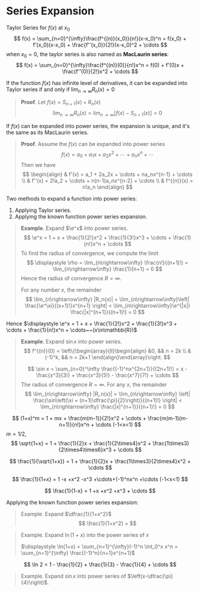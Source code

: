 # Series Expansion

$$
\newcommand{\e}{\text{e}}
$$



Taylor Series for $f(x)$ at $x_0$
$$
f(x) = \sum_{n=0}^{\infty}\frac{f^{(n)}(x_0)}{n!}(x-x_0)^n
=  f(x_0) + f'(x_0)(x-x_0) + \frac{f''(x_0)}{2!}(x-x_0)^2 + \cdots
$$
when $x_0=0$, the taylor series is also named as **MacLaurin series**:
$$
f(x) = \sum_{n=0}^{\infty}\frac{f^{(n)}(0)}{n!}x^n = f(0) + f'(0)x + \frac{f''(0)}{2!}x^2 + \cdots
$$


If the function $f(x)$ has infinite level of derivatives, it can be expanded into Taylor series if and only if $\displaystyle \lim_{n\rightarrow\infty} R_n(x)=0$

> **Proof**. Let $f(x) = S_{n+1}(x) + R_n(x)$
> $$
> \lim_{n\rightarrow\infty} R_n(x) = \lim_{n\rightarrow\infty}[f(x)-S_{n+1}(x)] = 0
> $$

If $f(x)$ can be expanded into power series, the expansion is unique, and it's the same as its MacLaurin series.

> **Proof**. Assume the $f(x)$ can be expanded into power series
> $$
> f(x) = a_0 + a_1x + a_2x^2 + \cdots + a_nx^n + \cdots
> $$
> Then we have
> $$
> \begin{align}
> & f'(x) = a_1 + 2a_2x + \cdots + na_nx^{n-1} + \cdots \\
> & f''(x) = 2!a_2 + \cdots + n(n-1)a_nx^{n-2} + \cdots \\
> & f^{(n)}(x) = n!a_n
> \end{align}
> $$
>



Two methods to expand a function into power series:

1. Applying Taylor series.
2. Applying the known function power series expansion.

> **Example**. Expand $\e^x$ into power series.
> $$
> \e^x = 1 + x + \frac{1}{2!}x^2 + \frac{1}{3!}x^3 + \cdots + \frac{1}{n!}x^n + \cdots
> $$
> To find the radius of convergence, we compute the limit
> $$
> \displaystyle \rho = \lim_{n\rightarrow\infty} \frac{n!}{(n+1)!} = \lim_{n\rightarrow\infty} \frac{1}{n+1} = 0
> $$
> Hence the radius of convergence $R = \infty$.
>
> For any number $x$, the remainder
> $$
> \lim_{n\rightarrow\infty} |R_n(x)|
> = \lim_{n\rightarrow\infty}\left|  \frac{\e^\xi}{(x+1)!}x^{n+1} \right|
> < \lim_{n\rightarrow\infty}\e^{|x|} \frac{|x|^{n+1}}{(n+1)!} = 0
> $$

Hence $\displaystyle \e^x = 1 + x + \frac{1}{2!}x^2 + \frac{1}{3!}x^3 + \cdots + \frac{1}{n!}x^n + \cdots~~(x\in\mathbb{R})$





> **Example**. Expand $\sin x$ into power series.
> $$
> f^{(n)}(0) =
> \left\{\begin{array}{ll}\begin{align}
> &0, && n = 2k \\
> &(-1)^k, && n = 2k+1
> \end{align}\end{array}\right.
> $$
> 
> $$
> \sin x
> = \sum_{n=0}^\infty \frac{(-1)^nx^{2n+1}}{(2n+1)!}
> = x - \frac{x^3}{3!} + \frac{x^3}{5!} - \frac{x^7}{7!} + \cdots
> $$
> The radius of convergence $R = \infty$. For any $x$, the remainder
> $$
> \lim_{n\rightarrow\infty}  |R_n(x)|
> = \lim_{n\rightarrow\infty} \left| \frac{\sin\left(\xi + (n+1)\dfrac{\pi}{2}\right)}{(n+1)!}  \right|
> < \lim_{n\rightarrow\infty}  \frac{|x|^{n+1}}{(n+1)!} = 0
> $$
> 


$$
(1+x)^m = 1 + mx + \frac{m(m-1)}{2!}x^2 + \cdots + \frac{m(m-1)(m-n+1)}{n!}x^n + \cdots (-1<x<1)
$$
$m = 1/2$,
$$
\sqrt{1+x} = 1 + \frac{1}{2}x + \frac{1}{2\times4}x^2 + \frac{1\times3}{2\times4\times6}x^3 + \cdots
$$

$$
\frac{1}{\sqrt{1+x}} = 1 + \frac{1}{2}x + \frac{1\times3}{2\times4}x^2 + \cdots
$$


$$
\frac{1}{1+x} = 1 -x +x^2 -x^3 +\cdots+(-1)^nx^n +\cdots (-1<x<1)
$$

$$
\frac{1}{1-x} = 1 +x +x^2 +x^3 + \cdots
$$





Applying the known function power series expansion:

> Example. Expand $\dfrac{1}{1+x^2}$
> $$
> \frac{1}{1+x^2} =
> $$
> 



> Example. Expand $\ln(1+x)$ into the power series of $x$
>
> $\displaystyle \ln(1+x) = \sum_{n=1}^{\infty}(-1)^n \int_0^x x^n = \sum_{n=1}^{\infty} \frac{(-1)^n}{n+1}x^{n+1}$

$$
\ln 2 = 1 - \frac{1}{2} + \frac{1}{3} - \frac{1}{4} + \cdots
$$



> Example. Expand $\sin x$ into power series of $\left(x-\dfrac{\pi}{4}\right)$.















